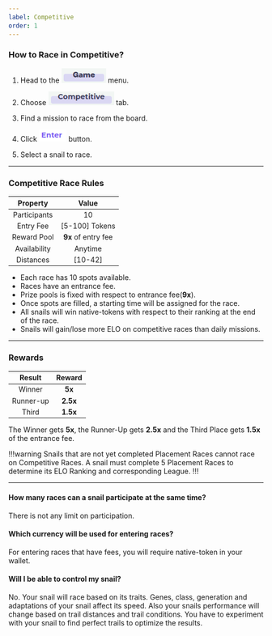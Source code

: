 ```yaml
---
label: Competitive
order: 1
---
```


### How to Race in Competitive?

1. Head to the  ![](../../static/menu_game.png) menu.

2. Choose ![](../../static/tab_competitive.png) tab.
3. Find a mission to race from the board.
4. Click ![](../../static/button_enter.png) button.
5. Select a snail to race.

---

### Competitive Race Rules
| Property    | Value |
|:-----------:|:------------:|
| Participants    | 10      |
| Entry Fee   | [5-100] Tokens |
| Reward Pool | **9x** of entry fee  |
| Availability | Anytime  |
| Distances    | [10-42]  |

* Each race has 10 spots available.
* Races have an entrance fee. 
* Prize pools is fixed with respect to entrance fee(**9x**).
* Once spots are filled, a starting time will be assigned for the race.
* All snails will win native-tokens with respect to their ranking at the end of the race.
* Snails will gain/lose more ELO on competitive races than daily missions.

---

### Rewards
| Result    | Reward |
|:-----------:|:------------:|
| Winner    | **5x**      |
| Runner-up   | **2.5x** |
| Third | **1.5x**  |

The Winner gets **5x**, the Runner-Up gets **2.5x** and the Third Place gets **1.5x** of the entrance fee.

!!!warning
Snails that are not yet completed Placement Races cannot race on Competitive Races. A snail must complete 5 Placement Races to determine its ELO Ranking and corresponding League.
!!!

---

#### How many races can a snail participate at the same time?
There is not any limit on participation.


#### Which currency will be used for entering races? 
For entering races that have fees, you will require native-token in your wallet.

#### Will I be able to control my snail?
No. Your snail will race based on its traits. Genes, class, generation and adaptations of your snail affect its speed. Also your snails performance will change based on trail distances and trail conditions. You have to experiment with your snail to find perfect trails to optimize the results. 